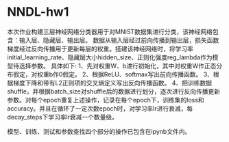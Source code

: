 # NNDL-hw1
本次作业构建三层神经网络分类器用于对MNIST数据集进行分类，该神经网络包含：输入层、隐藏层、输出层。
数据从输入层经过前向传播到输出层，损失函数梯度经过反向传播用于更新每层的权重。搭建该神经网络时，将学习率initial_learning_rate、隐藏层大小hidden_size、正则化强度reg_lambda作为模型待选择参数。
具体如下:
1、先对权重W、b进行初始化，其中对权重W作正态分布假定，对权重b作0假定。
2、根据ReLU、softmax写出前向传播函数。
3、根据梯度下降和带有L2正则项的交叉熵定义写出反向传播函数。
4、把训练数据shuffle，并根据batch_size对shuffle后的数据进行划分，逐次进行反向传播更新参数。对每个epoch重复上述操作，记录在每个epoch下，训练集的loss和accuracy。并且在循环了一定次数epoch时，对学习率lr进行衰减，每decay_steps下学习率lr衰减一个数量级。

模型、训练、测试和参数查找四个部分的操作已包含在ipynb文件内。
